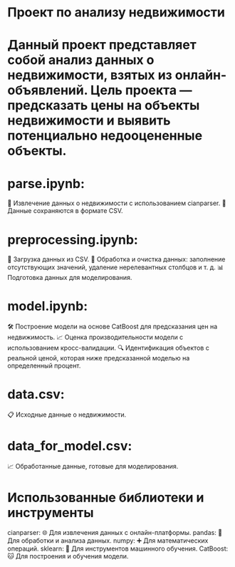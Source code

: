 # Проект по анализу недвижимости

# Данный проект представляет собой анализ данных о недвижимости, взятых из онлайн-объявлений. Цель проекта — предсказать цены на объекты недвижимости и выявить потенциально недооцененные объекты.

# parse.ipynb:
📜 Извлечение данных о недвижимости с использованием cianparser.
💾 Данные сохраняются в формате CSV.
# preprocessing.ipynb:
📂 Загрузка данных из CSV.
🔧 Обработка и очистка данных: заполнение отсутствующих значений, удаление нерелевантных столбцов и т. д.
📊 Подготовка данных для моделирования.
# model.ipynb:
🛠 Построение модели на основе CatBoost для предсказания цен на недвижимость.
📈 Оценка производительности модели с использованием кросс-валидации.
🔍 Идентификация объектов с реальной ценой, которая ниже предсказанной моделью на определенный процент.

# data.csv: 
📋 Исходные данные о недвижимости.
# data_for_model.csv: 
📈 Обработанные данные, готовые для моделирования.
# Использованные библиотеки и инструменты
cianparser: 🌐 Для извлечения данных с онлайн-платформы.
pandas: 🐼 Для обработки и анализа данных.
numpy: ➕ Для математических операций.
sklearn: 🤖 Для инструментов машинного обучения.
CatBoost: 🐱 Для построения и обучения модели.
